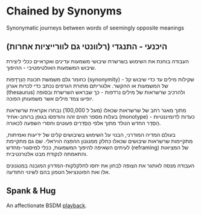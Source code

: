 # Chained by Synonyms

Synonymatic journeys between words of seemingly opposite meanings

## היכנעי - התנגדי (רלוונטי גם לוורייציות אחרות)

העבודה בוחנת את השימוש בשרשרת שיבושי משמעות עדינים ואקראיים ככלי ליצירת שיבוש המשמעות האולטימטיבי - ההיפוך.

כחומר גלם משמשת תכונת הַנִּרְדָּפוֹת (synonymity) - שקילות מילים עד כדי שיבוש קל של המשמעות או ההקשר. אלגוריתם מתורת הגרפים נכתב כדי לכרות אגרון (thesaurus) ולהרכיב שרשראות של מילים נרדפות - כך שבראש השרשרת ובסופה יופיעו צמד מילים אשר משמעותן הפוכה.

מתוך מאגר רחב של שרשראות שכאלו (מעל ל 100,000) נבחרו אקראית שרשראות בעלות מספר תווים זהה והודפסו בגופן ברוחב-אחיד (monotype) - כעדות לדומיננטיות הַסֵּדֶר החדש הנולד מתוך אלפי הֶסְדֵּרִים פעוטים וחסרי השפעה לכאורה.

בעולם המדיה המודרני, הבנוי על השימוש בשיבושים קלים של ידיעות ואמיתות, מתקיימות שרשראות שיבושים שכאלו כחלק ממנגנון ההפצה הויראלי. שם גם מתקיימת לעיתים השאיפה להיפוך המשמעות, ככלי למיסגור-מחדש (reframing) של המציאות והתאמתה לנקודת מבט אלטרנטיבית.

העבודה מנסה לאתגר את הצופה לבחון את יחסו לחלקלקות-המדרון המובנה במנגנונים אלו ואת הפוטנציאל הטמון בהם לשינוי התודעה.

## Spank & Hug

An affectionate BSDM [playback](playbook).
